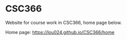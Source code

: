 # CSC366
Website for course work in CSC366, home page below.

Home page: https://lou024.github.io/CSC366/home

